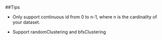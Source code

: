 ##Tips
- Only support continuous id from 0 to n-1, where n is the cardinality of your dataset. 

- Support randomClustering and bfsClustering
